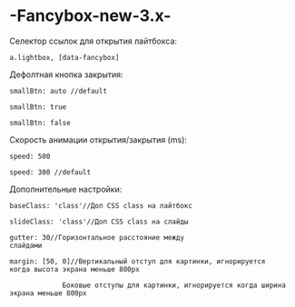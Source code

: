 # -Fancybox-new-3.x-

Селектор ссылок для открытия лайтбокса:<br>

<code>a.lightbox, [data-fancybox]</code>

Дефолтная кнопка закрытия:<br>

<code>smallBtn: auto //default</code><br>

<code>smallBtn: true</code><br>

<code>smallBtn: false</code><br>

Скорость анимации открытия/закрытия (ms):<br>

<code>speed: 500</code><br>

<code>speed: 300 //default</code><br>

Дополнительные настройки:<br>

<code>baseClass: 'class'//Доп CSS class на лайтбокс</code><br>

<code>slideClass: 'class'//Доп CSS class на слайды</code><br>

<code>gutter: 30//Горизонтальное расстояние между слайдами</code><br>

<code>margin: [50, 0]//Вертикальный отступ для картинки, игнорируется когда высота экрана меньше 800px</code><br>
                  
                 Боковые отступы для картинки, игнорируется когда ширина экрана меньше 800px
